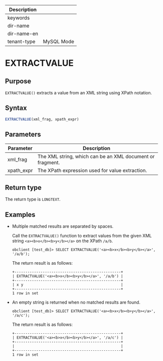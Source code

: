 | Description   |                 |
|---------------|-----------------|
| keywords      |                 |
| dir-name      |                 |
| dir-name-en   |                 |
| tenant-type   | MySQL Mode      |

# EXTRACTVALUE

## Purpose

`EXTRACTVALUE()` extracts a value from an XML string using XPath notation. 

## Syntax

```sql
EXTRACTVALUE(xml_frag, xpath_expr)
```

## Parameters

| **Parameter** | **Description** |
| -------- | -------- |
| xml_frag | The XML string, which can be an XML document or fragment.  |
| xpath_expr | The XPath expression used for value extraction.  |

## Return type

The return type is `LONGTEXT`. 

## Examples

* Multiple matched results are separated by spaces. 

   Call the `EXTRACTVALUE()` function to extract values from the given XML string `<a><b>x</b><b>y</b></a>` on the XPath `/a/b`. 

   ```shell
   obclient [test_db]> SELECT EXTRACTVALUE('<a><b>x</b><b>y</b></a>', '/a/b');
   ```

   The return result is as follows:

   ```shell
   +-------------------------------------------------+
   | EXTRACTVALUE('<a><b>x</b><b>y</b></a>', '/a/b') |
   +-------------------------------------------------+
   | x y                                             |
   +-------------------------------------------------+
   1 row in set
   ```

* An empty string is returned when no matched results are found. 

   ```shell
   obclient [test_db]> SELECT EXTRACTVALUE('<a><b>x</b><b>y</b></a>', '/a/c');
   ```

   The return result is as follows:

   ```shell
   +-------------------------------------------------+
   | EXTRACTVALUE('<a><b>x</b><b>y</b></a>', '/a/c') |
   +-------------------------------------------------+
   |                                                 |
   +-------------------------------------------------+
   1 row in set
   ```
